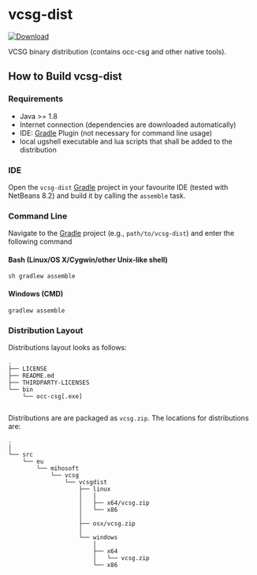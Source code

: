 # vcsg-dist

[ ![Download](https://api.bintray.com/packages/miho/JCSG/vcsg-dist/images/download.svg) ](https://bintray.com/miho/JCSG/vcsg-dist/_latestVersion)

VCSG binary distribution (contains occ-csg and other native tools). 

## How to Build vcsg-dist

### Requirements

- Java >= 1.8
- Internet connection (dependencies are downloaded automatically)
- IDE: [Gradle](http://www.gradle.org/) Plugin (not necessary for command line usage)
- local ugshell executable and lua scripts that shall be added to the distribution

### IDE

Open the `vcsg-dist` [Gradle](http://www.gradle.org/) project in your favourite IDE (tested with NetBeans 8.2) and build it
by calling the `assemble` task.

### Command Line

Navigate to the [Gradle](http://www.gradle.org/) project (e.g., `path/to/vcsg-dist`) and enter the following command

#### Bash (Linux/OS X/Cygwin/other Unix-like shell)

    sh gradlew assemble
    
#### Windows (CMD)

    gradlew assemble
    
### Distribution Layout

Distributions layout looks as follows:

```
.
├── LICENSE
├── README.md
├── THIRDPARTY-LICENSES
└── bin
    └── occ-csg[.exe]
            
```
Distributions are are packaged as `vcsg.zip`. The locations for distributions are:

```
.
│
└── src
    └── eu
        └── mihosoft
            └── vcsg
                └── vcsgdist
                    ├── linux
                    │   │  
                    │   ├── x64/vcsg.zip
                    │   └── x86
                    │
                    ├── osx/vcsg.zip
                    │   
                    └── windows
                        │
                        ├── x64
                        │   └── vcsg.zip
                        └── x86
```
